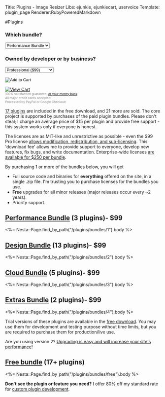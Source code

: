 Title: Plugins - Image Resizer
Libs: ejunkie, ejunkiecart, uservoice
Template: plugin_page
Renderer:RubyPoweredMarkdown

#Plugins


<div class="buySidebar">
	<form action="https://www.e-junkie.com/ecom/gb.php?c=cart&amp;i=929356&amp;cl=41912&amp;ejc=2" target="ej_ejc" method="POST" accept-charset="UTF-8">
	<h3>Which bundle?</h3>
	<select name="o1">
	<option value="Performance Bundle">Performance Bundle</option>
	<option value="Designer Bundle">Designer Bundle</option>
	<option value="Cloud Bundle">Cloud Bundle</option>
	<option value="Extras Bundle">Extras Bundle</option>
	</select>
	<h3>Owned by developer or by business?</h3>
	<select name="o2">
	<option value="Pro License">Professional ($99)</option>
	<option value="Enterprise License">Enterprise-wide ($250)</option>
	</select>
	<div style="padding-top:15px;"> </div>
	<input type="image" src="http://www.e-junkie.com/ej/ej_add_to_cart.gif" border="0"  alt="Add to Cart" class="ec_ejc_thkbx" onClick="javascript:return EJEJC_lc(this.parentNode);"/>
	</form>
	<a href="https://www.e-junkie.com/ecom/gb.php?c=cart&amp;cl=41912&amp;ejc=2" target="ej_ejc" class="ec_ejc_thkbx" onClick="javascript:return EJEJC_lc(this);"><img src="http://www.e-junkie.com/ej/ej_view_cart.gif" border="0" alt="View Cart"/></a>
	<div class="info" style="font-size:10px; color:#888888;line-height:1.3em">
	100% satisfaction guarantee, <a href="/purchase/refunds">or your money back</a>.
	<br /> All major credit cards accepted. 
	<br /> Processed by PayPal or Google Checkout
	</div>
</div>


[17 plugins](/plugins/bundles/free) are included in the free download, and 21 more are sold. The core project is supported by purchases of the paid plugin bundles. Please don't steal; I charge an average price of $15 per plugin and provide free support - this system works only if everyone is honest.

The licenses are as MIT-like and unrestrictive as possible - even the <span class="price">$99</span> Pro license [allows modification, redistribution, and sub-licensing](/licenses/pro). This 'download fee' allows me to provide support to everyone, develop new features, fix bugs, and write documentation. Enterprise-wide licenses [are available for $250 per bundle](/plugins/enterprise).

By purchasing 1 or more of the bundles below, you will get 

 * Full source code and binaries for **everything** offered on the site, in a single .zip file. I'm trusting you to purchase licenses for the bundles you use.
 * **Free** upgrades for all minor releases (major releases occur every ~2 years). 
 * Priority support. 

	

## [Performance Bundle](/plugins/bundles/1) (3 plugins)- <span class="price">$99</span>


<%= Nesta::Page.find_by_path("/plugins/bundles/1").body %>


## [Design Bundle](/plugins/bundles/2) (13 plugins)- <span class="price">$99</span>

<%= Nesta::Page.find_by_path("/plugins/bundles/2").body %>


## [Cloud Bundle](/plugins/bundles/3) (5 plugins)- <span class="price">$99</span>

<%= Nesta::Page.find_by_path("/plugins/bundles/3").body %>

## [Extras Bundle](/plugins/bundles/4) (2 plugins)- <span class="price">$99</span>

<%= Nesta::Page.find_by_path("/plugins/bundles/4").body %>


Trial versions of these plugins are available in the [free download](/download). You may use them for development and testing purpose without time limits, but you 
are required to purchase them for production/live use.

Are you using version 2? [Upgrading is easy and will increase your site's performance](/docs/2to3/)!

## [Free bundle](/plugins/bundles/free) (17+ plugins)

<%= Nesta::Page.find_by_path("/plugins/bundles/free").body %>


**Don't see the plugin or feature you need?** I offer 80% off my standard rate for [custom plugin development](/plugins/custom).
